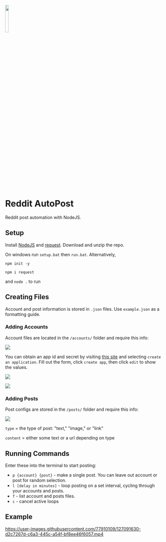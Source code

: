 <img src='https://www.redditinc.com/assets/images/site/reddit-logo.png' width=15% height=15%/>

# Reddit AutoPost

Reddit post automation with NodeJS.

## Setup

Install [NodeJS](https://nodejs.org/en/) and [request](https://www.npmjs.com/package/request). Download and unzip the repo.

On windows run `setup.bat` then `run.bat`. Alternatively, 

`npm init -y`

`npm i request`

and `node .` to run


## Creating Files

Account and post information is stored in `.json` files. Use `example.json` as a formatting guide.

### Adding Accounts

Account files are located in the `/accounts/` folder and require this info:


![](https://user-images.githubusercontent.com/77910109/147604625-adf881b5-13fa-45a4-8176-3ef783f71c9f.png)

You can obtain an app id and secret by visiting [this site](https://ssl.reddit.com/prefs/apps/) and selecting `create an application`. Fill out the form, click `create app`, then click `edit` to show the values.

![](https://user-images.githubusercontent.com/77910109/147604640-53eac8b6-5494-4ed2-871f-d14534b6ded8.png)

![](https://user-images.githubusercontent.com/77910109/147604657-326ecc31-2000-4d37-adad-d58f34271e22.png)

### Adding Posts

Post configs are stored in the `/posts/` folder and require this info:

![](https://user-images.githubusercontent.com/77910109/147604671-9e21be4c-e44e-488a-8ecb-3c7b1520a165.png)

`type` = the type of post: "text," "image," or "link"

`content` = either some text or a url depending on type

## Running Commands
Enter these into the terminal to start posting:

* `p {account} {post}` - make a single post. You can leave out account or post for random selection.
* `l [delay in minutes]` - loop posting on a set interval, cycling through your accounts and posts.
* `f` - list account and posts files.
* `c` - cancel active loops

## Example

https://user-images.githubusercontent.com/77910109/127091630-d2c7267d-c6a3-445c-a54f-bf8ee46f6057.mp4

